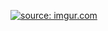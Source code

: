 <a href="https://imgur.com/vK8tTwx"><img src="https://i.imgur.com/vK8tTwx.jpg" title="source: imgur.com" /></a>



